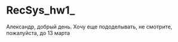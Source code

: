 # RecSys_hw1_


Александр, добрый день.
Хочу еще пододелывать, не смотрите, пожалуйста, до 13 марта
